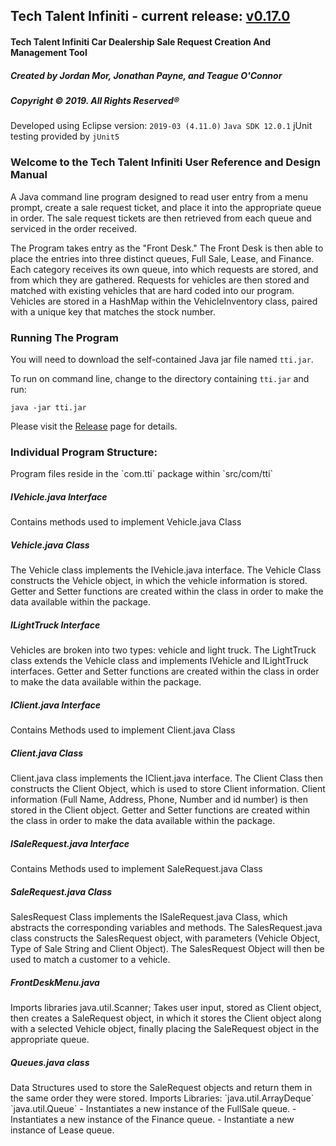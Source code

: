 ## Tech Talent Infiniti - current release: [v0.17.0](https://github.com/jbpayne/TechTalentInfiniti/releases)

<h4>Tech Talent Infiniti Car Dealership Sale Request Creation And Management Tool</h4>

<h5>Created by Jordan Mor, Jonathan Payne, and Teague O'Connor</h5>
<h5>Copyright &copy; 2019. All Rights Reserved&reg;</h5>

Developed using Eclipse version: `2019-03 (4.11.0)`
`Java SDK 12.0.1`
jUnit testing provided by `jUnit5`


<h3>Welcome to the Tech Talent Infiniti User Reference and Design Manual</h3>

A Java command line program designed to read user entry from a menu prompt, create a sale request ticket, and place it into the appropriate queue in order. The sale request tickets are then retrieved from each queue and serviced in the order received.

The Program takes entry as the "Front Desk." The Front Desk is then able to place the entries into three distinct queues, Full Sale, Lease, and Finance. Each category receives its own queue, into which requests are stored, and from which they are gathered. Requests for vehicles are then stored and matched with existing vehicles that are hard coded into our program. Vehicles are stored in a HashMap within the VehicleInventory class, paired with a unique key that matches the stock number.

<h3>Running The Program</h3>

You will need to download the self-contained Java jar file named `tti.jar`.

To run on command line, change to the directory containing `tti.jar` and run:
```
java -jar tti.jar
```
Please visit the [Release](https://github.com/jbpayne/TechTalentInfiniti/releases) page for details.


<h3>Individual Program Structure:</h3>
Program files reside in the `com.tti` package within `src/com/tti`

<h5>IVehicle.java Interface</h5>
Contains methods used to implement Vehicle.java Class

<h5>Vehicle.java Class</h5>
The Vehicle class implements the IVehicle.java interface. The Vehicle Class constructs the Vehicle object, in which the vehicle information is stored. Getter and Setter functions are created within the class in order to make the data available within the package.

<h5>ILightTruck Interface</h5>
Vehicles are broken into two types: vehicle and light truck. The LightTruck class extends the Vehicle class and implements IVehicle and ILightTruck interfaces. Getter and Setter functions are created within the class in order to make the data available within the package.

<h5>IClient.java Interface</h5>
Contains Methods used to implement Client.java Class

<h5>Client.java Class</h5>
Client.java class implements the IClient.java interface. The Client Class then constructs the Client Object, which is used to store Client information. Client information (Full Name, Address, Phone, Number and id number) is then stored in the Client object. Getter and Setter functions are created within the class in order to make the data available within the package.

<h5>ISaleRequest.java Interface</h5>
Contains Methods used to implement SaleRequest.java Class

<h5>SaleRequest.java Class</h5>
SalesRequest Class implements the  ISaleRequest.java Class, which abstracts the corresponding variables and methods. The SalesRequest.java class constructs the SalesRequest object, with parameters (Vehicle Object, Type of Sale String and Client Object). The SalesRequest Object will then be used to match a customer to a vehicle.

<h5>FrontDeskMenu.java</h5>
Imports libraries
java.util.Scanner;
Takes user input, stored as Client object, then creates a SaleRequest object, in which it stores the Client object along with a selected Vehicle object, finally placing the SaleRequest object in the appropriate queue. 
 
<h5>Queues.java class</h5>
Data Structures used to store the SaleRequest objects and return them in the same order they were stored.
Imports Libraries: 
`java.util.ArrayDeque`
`java.util.Queue`
- Instantiates a new instance of the FullSale queue.
- Instantiates a new instance of the Finance queue.
- Instantiate a new instance of Lease queue.
 
